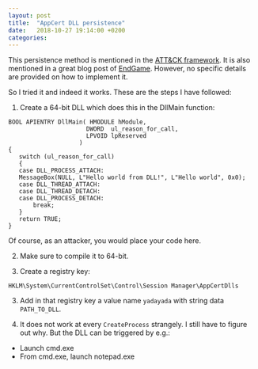 ```yaml
---
layout: post
title:  "AppCert DLL persistence"
date:   2018-10-27 19:14:00 +0200
categories: 
---
```


This persistence method is mentioned in the [ATT&CK framework](https://attack.mitre.org/techniques/T1182/). It is also mentioned in a great blog post of [EndGame](https://www.endgame.com/blog/technical-blog/ten-process-injection-techniques-technical-survey-common-and-trending-process). However, no specific details are provided on how to implement it.

So I tried it and indeed it works. These are the steps I have followed:

1. Create a 64-bit DLL which does this in the DllMain function:

 ```
 BOOL APIENTRY DllMain( HMODULE hModule,
                       DWORD  ul_reason_for_call,
                       LPVOID lpReserved
                     )
 {
    switch (ul_reason_for_call)
    {
    case DLL_PROCESS_ATTACH:
	MessageBox(NULL, L"Hello world from DLL!", L"Hello world", 0x0);
    case DLL_THREAD_ATTACH:
    case DLL_THREAD_DETACH:
    case DLL_PROCESS_DETACH:
        break;
    }
    return TRUE;
 }
 ```

 Of course, as an attacker, you would place your code here. 

2. Make sure to compile it to 64-bit.

3. Create a registry key:

 ```
 HKLM\System\CurrentControlSet\Control\Session Manager\AppCertDlls
 ```

3. Add in that registry key a value name `yadayada` with string data `PATH_TO_DLL`.

4. It does not work at every `CreateProcess` strangely. I still have to figure out why. But the DLL can be triggered by e.g.:

  * Launch cmd.exe
  * From cmd.exe, launch notepad.exe
